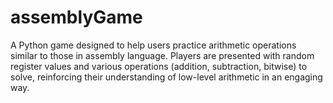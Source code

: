 # assemblyGame
A Python game designed to help users practice arithmetic operations similar to those in assembly language. Players are presented with random register values and various operations (addition, subtraction, bitwise) to solve, reinforcing their understanding of low-level arithmetic in an engaging way.
